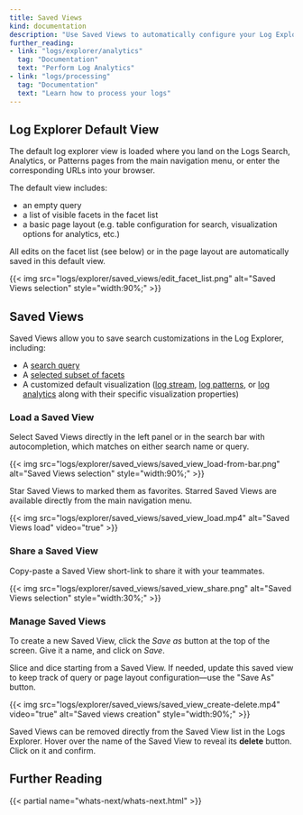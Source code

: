 ```yaml
---
title: Saved Views
kind: documentation
description: "Use Saved Views to automatically configure your Log Explorer."
further_reading:
- link: "logs/explorer/analytics"
  tag: "Documentation"
  text: "Perform Log Analytics"
- link: "logs/processing"
  tag: "Documentation"
  text: "Learn how to process your logs"
---
```


## Log Explorer Default View

The default log explorer view is loaded where you land on the Logs Search, Analytics, or Patterns pages from the main navigation menu, or enter the corresponding URLs into your browser.

The default view includes:

* an empty query
* a list of visible facets in the facet list
* a basic page layout (e.g. table configuration for search, visualization options for analytics, etc.)

All edits on the facet list (see below) or in the page layout are automatically saved in this default view.

{{< img src="logs/explorer/saved_views/edit_facet_list.png" alt="Saved Views selection"  style="width:90%;" >}}


## Saved Views

Saved Views allow you to save search customizations in the Log Explorer, including:

* A [search query][1]
* A [selected subset of facets][2]
* A customized default visualization ([log stream][3], [log patterns][4], or [log analytics][5] along with their specific visualization properties)


### Load a Saved View

Select Saved Views directly in the left panel or in the search bar with autocompletion, which matches on either search name or query.

{{< img src="logs/explorer/saved_views/saved_view_load-from-bar.png" alt="Saved Views selection"  style="width:90%;" >}}

Star Saved Views to marked them as favorites. Starred Saved Views are available directly from the main navigation menu.

{{< img src="logs/explorer/saved_views/saved_view_load.mp4" alt="Saved Views load" video="true"  >}}

### Share a Saved View

Copy-paste a Saved View short-link to share it with your teammates.

{{< img src="logs/explorer/saved_views/saved_view_share.png" alt="Saved Views selection"  style="width:30%;" >}}

### Manage Saved Views

To create a new Saved View, click the *Save as* button at the top of the screen. Give it a name, and click on *Save*.

Slice and dice starting from a Saved View. If needed, update this saved view to keep track of query or page layout configuration—use the "Save As" button.

{{< img src="logs/explorer/saved_views/saved_view_create-delete.mp4" video="true" alt="Saved views creation"  style="width:90%;" >}}

Saved Views can be removed directly from the Saved View list in the Logs Explorer. Hover over the name of the Saved View to reveal its **delete** button. Click on it and confirm.

## Further Reading

{{< partial name="whats-next/whats-next.html" >}}

[1]: /logs/explorer/search
[2]: /logs/explorer/?tab=facets#setup
[3]: /logs/explorer/?tab=logstream#visualization
[4]: /logs/explorer/patterns
[5]: /logs/explorer/analytics
